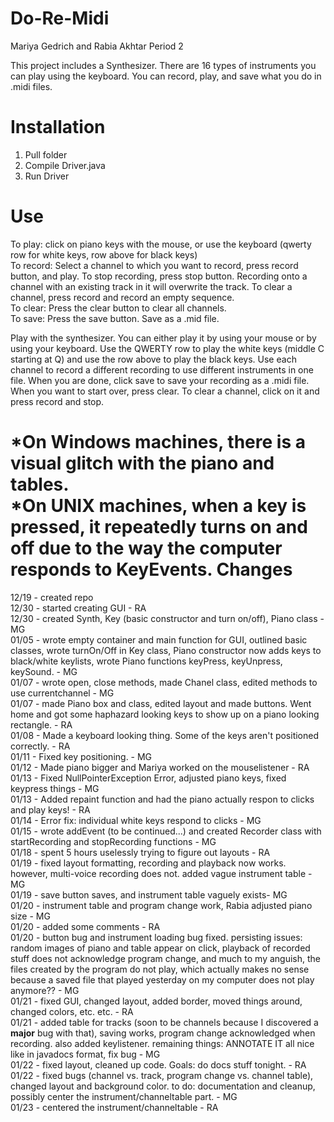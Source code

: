 Do-Re-Midi 
========

Mariya Gedrich and Rabia Akhtar Period 2

This project includes a Synthesizer. There are 16 types of instruments you can play using the keyboard. You can record, play, and save what you do in .midi files. 

Installation
==========
1. Pull folder
2. Compile Driver.java 
3. Run Driver 

Use
=============
To play: click on piano keys with the mouse, or use the keyboard (qwerty row for white keys, row above for black keys)<br/>
To record: Select a channel to which you want to record, press record button, and play. To stop recording, press stop button. Recording onto a channel with an existing track in it will overwrite the track. To clear a channel, press record and record an empty sequence. <br/>
To clear: Press the clear button to clear all channels. <br/>
To save: Press the save button. Save as a .mid file. <br/>

Play with the synthesizer. You can either play it by using your mouse or by using your keyboard. 
Use the QWERTY row to play the white keys (middle C starting at Q) and use the row above to play the black keys. 
Use each channel to record a different recording to use different instruments in one file. When you are done, click save to save your recording as a .midi file. When you want to start over, press clear. To clear a channel, click on it and press record and stop. 

*On Windows machines, there is a visual glitch with the piano and tables.<br/>
*On UNIX machines, when a key is pressed, it repeatedly turns on and off due to the way the computer responds to KeyEvents.
Changes
=====
12/19 - created repo <br/>
12/30 - started creating GUI - RA <br/>
12/30 - created Synth, Key (basic constructor and turn on/off), Piano class - MG <br/>
01/05 - wrote empty container and main function for GUI, outlined basic classes, wrote turnOn/Off in Key class, Piano constructor now adds keys to black/white keylists, wrote Piano functions keyPress, keyUnpress, keySound. - MG <br/>
01/07 - wrote open, close methods, made Chanel class, edited methods to use currentchannel - MG <br/>
01/07 - made Piano box and class, edited layout and made buttons. Went home and got some haphazard looking keys to show up on a piano looking rectangle. - RA <br/>
01/08 - Made a keyboard looking thing. Some of the keys aren't positioned correctly. - RA <br/>
01/11 - Fixed key positioning. - MG <br/>
01/12 - Made piano bigger and Mariya worked on the mouselistener - RA
 <br/>
01/13 - Fixed NullPointerException Error, adjusted piano keys, fixed keypress things - MG <br/>
01/13 - Added repaint function and had the piano actually respon to clicks and play keys! - RA <br/>
01/14 - Error fix: individual white keys respond to clicks - MG <br/>
01/15 - wrote addEvent (to be continued...) and created Recorder class with startRecording and stopRecording functions - MG <br/>
01/18 - spent 5 hours uselessly trying to figure out layouts - RA <br/>
01/19 - fixed layout formatting, recording and playback now works. however, multi-voice recording does not. added vague instrument table - MG <br/>
01/19 - save button saves, and instrument table vaguely exists- MG <br/>
01/20 - instrument table and program change work, Rabia adjusted piano size - MG <br/>
01/20 - added some comments - RA <br/>
01/20 - button bug and instrument loading bug fixed. persisting issues: random images of piano and table appear on click, playback of recorded stuff does not acknowledge program change, and much to my anguish, the files created by the program do not play, which actually makes no sense because a saved file that played yesterday on my computer does not play anymore?? - MG <br/>
01/21 - fixed GUI, changed layout, added border, moved things around, changed colors, etc. etc. - RA <br/>
01/21 - added table for tracks (soon to be channels because I discovered a **major** bug with that), saving works, program change acknowledged when recording. also added keylistener. remaining things: ANNOTATE IT all nice like in javadocs format, fix bug - MG <br/> 
01/22 - fixed layout, cleaned up code. Goals: do docs stuff tonight. - RA <br/>
01/22 - fixed bugs (channel vs. track, program change vs. channel table), changed layout and background color. to do: documentation and cleanup, possibly center the instrument/channeltable part. - MG <br/>
01/23 - centered the instrument/channeltable - RA <br/>
